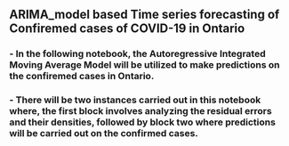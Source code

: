 ## ARIMA_model based Time series forecasting of Confiremed cases of COVID-19 in Ontario
### - In the following notebook, the Autoregressive Integrated Moving Average Model will be utilized to make predictions on the confiremed cases in Ontario.
### - There will be two instances carried out in this notebook where, the first block involves analyzing the residual errors and their densities, followed by block two where predictions will be carried out on the confirmed cases.

